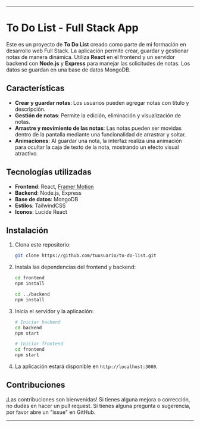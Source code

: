 

---

# To Do List - Full Stack App

Este es un proyecto de **To Do List** creado como parte de mi formación en desarrollo web Full Stack. La aplicación permite crear, guardar y gestionar notas de manera dinámica. Utiliza **React** en el frontend y un servidor backend con **Node.js** y **Express** para manejar las solicitudes de notas. Los datos se guardan en una base de datos MongoDB.

## Características

- **Crear y guardar notas**: Los usuarios pueden agregar notas con título y descripción.
- **Gestión de notas**: Permite la edición, eliminación y visualización de notas.
- **Arrastre y movimiento de las notas**: Las notas pueden ser movidas dentro de la pantalla mediante una funcionalidad de arrastrar y soltar.
- **Animaciones**: Al guardar una nota, la interfaz realiza una animación para ocultar la caja de texto de la nota, mostrando un efecto visual atractivo.

## Tecnologías utilizadas

- **Frontend**: React, [Framer Motion](https://motion.dev/docs/react-reorder)
- **Backend**: Node.js, Express
- **Base de datos**: MongoDB
- **Estilos**: TailwindCSS
- **Iconos**: Lucide React

## Instalación

1. Clona este repositorio:

   ```bash
   git clone https://github.com/tuusuario/to-do-list.git
   ```

2. Instala las dependencias del frontend y backend:

   ```bash
   cd frontend
   npm install

   cd ../backend
   npm install
   ```

3. Inicia el servidor y la aplicación:

   ```bash
   # Iniciar backend
   cd backend
   npm start

   # Iniciar frontend
   cd frontend
   npm start
   ```

4. La aplicación estará disponible en `http://localhost:3000`.

## Contribuciones

¡Las contribuciones son bienvenidas! Si tienes alguna mejora o corrección, no dudes en hacer un pull request. Si tienes alguna pregunta o sugerencia, por favor abre un "issue" en GitHub.

---

